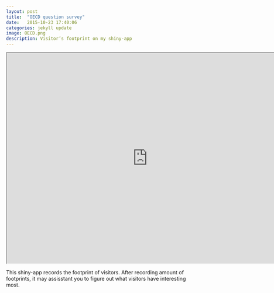 ```yaml
---
layout: post
title:  "OECD question survey"
date:   2015-10-23 17:40:06
categories: jekyll update
image: OECD.png
description: Visitor’s footprint on my shiny-app
---
```


<iframe src="http://51.175.77.204/OECD/home.html" style="width:80vw; height:60vw;"></iframe><br>


This shiny-app records the footprint of visitors. After recording amount of footprints, it may assisstant you to figure out what visitors have interesting most.
